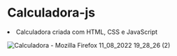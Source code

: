 # Calculadora-js
<li> Calculadora criada com HTML, CSS e JavaScript </li>

![Calculadora - Mozilla Firefox 11_08_2022 19_28_26 (2)](https://user-images.githubusercontent.com/104023907/188296423-7ab04681-5fe8-4aec-bbf4-c6cab8f7fe52.png)
